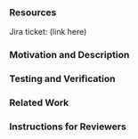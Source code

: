 <!--
Thank you for contributing to jade-data-repo!

Before requesting PR reviews from the Jade Core team, please go through this template and
flesh out the sections relevant to your work.

This will help build the context needed for your reviewers to complete meaningful, timely reviews.

It will also make your PR a valuable resource to those who discover it in the future.
-->

### Resources
Jira ticket: (link here)
<!--
Please also include links to any relevant design documents, mockups, etc.
-->

### Motivation and Description
<!--
Describe the high level goal of the pull request.
Why are we taking on this work?  (This is especially valuable to document as it's not always
apparent from looking at the code changes alone.)
How did you achieve your goal?
-->

### Testing and Verification
<!--
Do automated tests (unit/connected/integration tests) reasonably cover the code change?
If the change isn't testable via automated tests, why?  What manual verification was performed?
Would sharing screenshots or screen recordings help solidify behavior to reviewers?
-->

### Related Work
<!--
Does this change require updates outside the code, such as documentation or configuration?
Please link any related tickets or PRs which cover this work.
-->

### Instructions for Reviewers
<!--
How should one begin reviewing this PR -- step through commit-by-commit, start at a particular file
or function, etc.?
Are there files with major changes?  What is worth special attention?
-->
